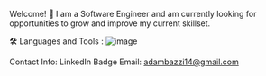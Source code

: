 Welcome! 👋
I am a Software Engineer and am currently looking for opportunities to grow and improve my current skillset.

🛠️ Languages and Tools :
![image](https://user-images.githubusercontent.com/113320981/230225843-e5f25eb4-904a-4657-8be4-d7c7c4288170.png)


Contact Info:
LinkedIn Badge
Email: adambazzi14@gmail.com
